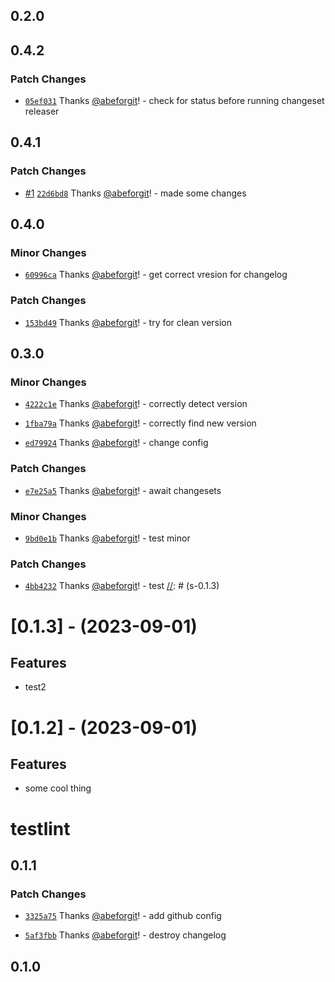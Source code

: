 ## 0.2.0

## 0.4.2

### Patch Changes

- [`05ef031`](https://github.com/abeforgit/test-changesets/commit/05ef03174311f97eb25c07d3517c069de208c181) Thanks [@abeforgit](https://github.com/abeforgit)! - check for status before running changeset releaser

## 0.4.1

### Patch Changes

- [#1](https://github.com/abeforgit/test-changesets/pull/1) [`22d6bd8`](https://github.com/abeforgit/test-changesets/commit/22d6bd8bbac82d2f91bd639309de0200c52c2bfe) Thanks [@abeforgit](https://github.com/abeforgit)! - made some changes

## 0.4.0

### Minor Changes

- [`60996ca`](https://github.com/abeforgit/test-changesets/commit/60996ca50d7cba7e904e02c1f4206e6f703bc3f3) Thanks [@abeforgit](https://github.com/abeforgit)! - get correct vresion for changelog

### Patch Changes

- [`153bd49`](https://github.com/abeforgit/test-changesets/commit/153bd49f924bfd655156c5fba21465c5db57ac5d) Thanks [@abeforgit](https://github.com/abeforgit)! - try for clean version

## 0.3.0

### Minor Changes

- [`4222c1e`](https://github.com/abeforgit/test-changesets/commit/4222c1e2c1350a6596680533205f6412bb0ba0d3) Thanks [@abeforgit](https://github.com/abeforgit)! - correctly detect version

- [`1fba79a`](https://github.com/abeforgit/test-changesets/commit/1fba79aa8990a42e7ae1ce89e458b67493dc2cab) Thanks [@abeforgit](https://github.com/abeforgit)! - correctly find new version

- [`ed79924`](https://github.com/abeforgit/test-changesets/commit/ed79924bc20278727af0a304d5614dcfd4f5bbba) Thanks [@abeforgit](https://github.com/abeforgit)! - change config

### Patch Changes

- [`e7e25a5`](https://github.com/abeforgit/test-changesets/commit/e7e25a54a9ad67de64acedae8fe49a5061139c7e) Thanks [@abeforgit](https://github.com/abeforgit)! - await changesets

### Minor Changes

- [`9bd0e1b`](https://github.com/abeforgit/test-changesets/commit/9bd0e1bbe0a0691d8955ccadf756cac34eb45ef9) Thanks [@abeforgit](https://github.com/abeforgit)! - test minor

### Patch Changes

- [`4bb4232`](https://github.com/abeforgit/test-changesets/commit/4bb4232e5c5c65a7148faa8c1014f9ac7ebf7b15) Thanks [@abeforgit](https://github.com/abeforgit)! - test
  [//]: # (s-0.1.3)

# [0.1.3] - (2023-09-01)

## Features

- test2

[//]: # "e-0.1.3"
[//]: # "s-0.1.2"

# [0.1.2] - (2023-09-01)

## Features

- some cool thing

[//]: # "e-0.1.2"

# testlint

## 0.1.1

### Patch Changes

- [`3325a75`](https://github.com/abeforgit/test-changesets/commit/3325a7565b44a9412d71635ca878db4ef403a3cf) Thanks [@abeforgit](https://github.com/abeforgit)! - add github config

- [`5af3fbb`](https://github.com/abeforgit/test-changesets/commit/5af3fbb92ddc79300e36e8e570eaa8935f8f4f33) Thanks [@abeforgit](https://github.com/abeforgit)! - destroy changelog

## 0.1.0
